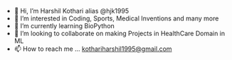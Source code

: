 - 👋 Hi, I’m Harshil Kothari alias @hjk1995
- 👀 I’m interested in Coding, Sports, Medical Inventions and many more
- 🌱 I’m currently learning BioPython
- 💞️ I’m looking to collaborate on making Projects in HealthCare Domain in ML 
- 📫 How to reach me ... kothariharshil1995@gmail.com

<!---
hjk1995/hjk1995 is a ✨ special ✨ repository because its `README.md` (this file) appears on your GitHub profile.
You can click the Preview link to take a look at your changes.
--->
